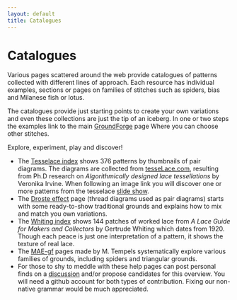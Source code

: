 ```yaml
---
layout: default
title: Catalogues
---
```


Catalogues
==========

Various pages scattered around the web provide catalogues of patterns
collected with different lines of approach.
Each resource has individual examples, sections or pages on families of stitches such as
spiders, bias and Milanese fish or lotus.

The catalogues provide just starting points to create your own variations
and even these collections are just the tip of an iceberg.
In one or two steps the examples link to the main [GroundForge] page
Where you can choose other stitches.

Explore, experiment, play and discover!

* The [Tesselace index] shows 376  patterns by thumbnails of pair diagrams.
  The diagrams are collected from [tesseLace.com],
  resulting from Ph.D research on _Algorithmically designed lace tessellations_ by Veronika Irvine.
  When following an image link you will discover one or more patterns from the tesselace [slide show].
* The [Droste effect] page (thread diagrams used as pair diagrams)
  starts with some ready-to-show traditional grounds
  and explains how to mix and match you own variations.
* The [Whiting index] shows 144 patches of worked lace from
  _A Lace Guide for Makers and Collectors_ by Gertrude Whiting which dates from 1920.
  Though each peace is just one interpretation of a pattern,
  it shows the texture of real lace.
* The [MAE-gf] pages made by M. Tempels systematically explore various families of grounds, including spiders and triangular grounds.
* For those to shy to meddle with these help pages can post personal finds on a [discussion] 
  and/or propose candidates for this overview.
  You will need a github account for both types of contribution.
  Fixing our non-native grammar would be much appreciated.


[GroundForge]: /GroundForge/
[Droste effect]: /GroundForge/help/Droste-effect
[Tesselace index]: /GroundForge/help/TesseLace-Index
[tesseLace.com]: https://tesselace.com
[slide show]: https://tesselace.com/tools/inkscape-extension/
[Whiting index]: /GroundForge/help/Whiting-Index
[MAE-gf]: https://maetempels.github.io/MAE-gf/
[discussion]: https://github.com/d-bl/GroundForge/issues/50
